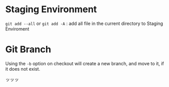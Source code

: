 # Staging Environment
`git add --all` or `git add -A` : add all file in the current directory to Staging Enviroment

# Git Branch
Using the `-b` option on checkout will create a new branch, and move to it, if it does not exist.

ッッッ
